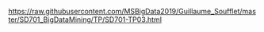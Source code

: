 
https://raw.githubusercontent.com/MSBigData2019/Guillaume_Soufflet/master/SD701_BigDataMining/TP/SD701-TP03.html
